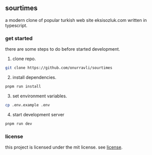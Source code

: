 ## sourtimes

a modern clone of popular turkish web site eksisozluk.com written in typescript.

### get started

there are some steps to do before started development.

1. clone repo.

```bash
git clone https://github.com/onurravli/sourtimes
```

2. install dependencies.

```bash
pnpm run install
```

3. set environment variables.

```bash
cp .env.example .env
```

4. start development server

```bash
pnpm run dev
```

### license

this project is licensed under the mit license. see [license](./license.md).
